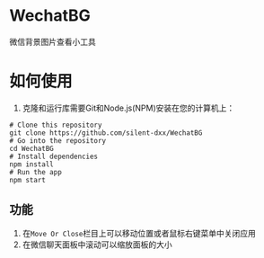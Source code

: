 # WechatBG
微信背景图片查看小工具
# 如何使用

1. 克隆和运行库需要Git和Node.js(NPM)安装在您的计算机上：
```
# Clone this repository
git clone https://github.com/silent-dxx/WechatBG
# Go into the repository
cd WechatBG
# Install dependencies
npm install
# Run the app
npm start
```
## 功能
1. 在`Move Or Close`栏目上可以移动位置或者鼠标右键菜单中关闭应用
2. 在微信聊天面板中滚动可以缩放面板的大小
